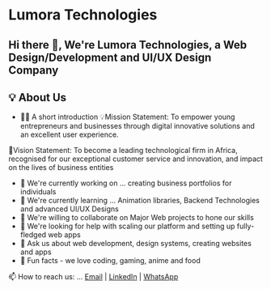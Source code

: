 # Lumora Technologies

## Hi there 👋, We're Lumora Technologies, a Web Design/Development and UI/UX Design Company

## 💡 About Us

- 🙋‍♀️ A short introduction
💡Mission Statement:
To empower young entrepreneurs and businesses through digital innovative solutions and an excellent user experience. 

🔭Vision Statement:
To become a leading technological firm in Africa, recognised for our exceptional customer service and innovation, and impact on the lives of business entities

- 🔭 We're currently working on ... creating business portfolios for individuals
- 🌱 We're currently learning ... Animation libraries, Backend Technologies and advanced UI/UX Designs
- 👯 We're willing to collaborate on Major Web projects to hone our skills
- 🤔 We're looking for help with scaling our platform and setting up fully-fledged web apps
- 💬 Ask us about web development, design systems, creating websites and apps
- 🍿 Fun facts - we love coding, gaming, anime and food

📫 How to reach us: ... <a href="lumoratech6@gmail.com">Email</a> | <a href="https://www.linkedin.com/company/lumora-light/">LinkedIn</a> | <a href="https://whatsapp.com/channel/0029Vb6jLKr002T1KWnuie3o">WhatsApp<a/>
